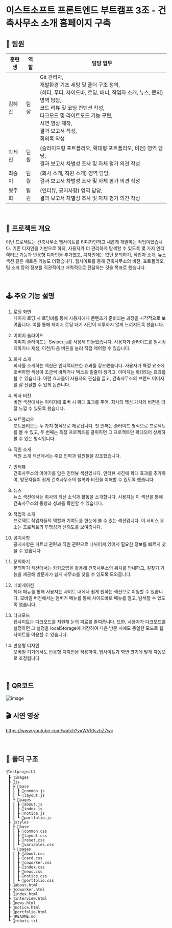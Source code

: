 # 이스트소프트 프론트엔드 부트캠프 3조 - 건축사무소 소개 홈페이지 구축

## 🌟 팀원
| 훈련생  | 역할 | 담당 업무 |
|--------|--------|--------|
| 김혜란  | 팀장 | Git 관리자,<br/> 개발환경 기초 세팅 및 폴더 구조 정의,<br/> (헤더, 푸터, 사이드바, 로딩, 배너, 작업자 소개, 뉴스, 문의) 영역 담당,<br/> 코드 리뷰 및 코딩 컨벤션 작성,<br/> 다크모드 및 라이트모드 기능 구현,<br/> 시연 영상 제작,<br/> 결과 보고서 작성,<br/> 회의록 작성 |
| 박세진  | 팀원 | (슬라이드형 포트폴리오, 확대형 포트폴리오, 비전) 영역 담당,<br/>결과 보고서 차별성 조사 및 자체 평가 의견 작성 |
| 최승이  | 팀원 | (회사 소개, 직원 소개) 영역 담당,<br/>결과 보고서 차별성 조사 및 자체 평가 의견 작성 |
| 형주희  | 팀원 | (인터뷰, 공지사항) 영역 담당,<br/>결과 보고서 차별성 조사 및 자체 평가 의견 작성 |
<br/>

## 📒 프로젝트 개요

이번 프로젝트는 건축사무소 웹사이트를 리디자인하고 새롭게 개발하는 작업이었습니다. 기존 디자인을 기반으로 하되, 사용자가 더 편리하게 탐색할 수 있도록 몇 가지 인터랙티브 기능과 반응형 디자인을 추가했고, 디자인에는 없던 문의하기, 작업자 소개, 뉴스 섹션 같은 새로운 기능도 더했습니다. 웹사이트를 통해 건축사무소의 비전, 포트폴리오, 팀 소개 등의 정보를 직관적이고 매력적으로 전달하는 것을 목표로 했습니다.
<br/><br/><br/>

## 🕹️ 주요 기능 설명

1. 로딩 화면 <br/>
페이지 로딩 시 로딩바를 통해 사용자에게 콘텐츠가 준비되는 과정을 시각적으로 보여줍니다. 이를 통해 페이지 로딩 대기 시간이 지루하지 않게 느껴지도록 했습니다.

2. 이미지 슬라이드 <br/>
이미지 슬라이드는 Swiper.js를 사용해 만들었습니다. 사용자가 슬라이드를 일시정지하거나 재생, 이전/다음 버튼을 눌러 직접 제어할 수 있습니다.

3. 회사 소개 <br/>
회사를 소개하는 섹션은 인터랙티브한 효과를 강조했습니다. 사용자가 특정 요소에 호버하면 색상이 조금씩 바뀌거나 텍스트 밑줄이 생기고, 이미지는 확대되는 효과를 볼 수 있습니다. 이런 효과들이 사용자의 관심을 끌고, 건축사무소의 브랜드 이미지를 잘 전달할 수 있게 돕습니다.

4. 회사 비전 <br/>
비전 섹션에서는 이미지에 호버 시 확대 효과를 주어, 회사의 핵심 가치와 비전을 더 잘 느낄 수 있도록 했습니다.

5. 포트폴리오 <br/>
포트폴리오는 두 가지 형식으로 제공됩니다. 첫 번째는 슬라이드 형식으로 프로젝트를 볼 수 있고, 두 번째는 특정 프로젝트를 클릭하면 그 프로젝트만 확대되어 상세히 볼 수 있는 방식입니다.

6. 직원 소개 <br/>
직원 소개 섹션에서는 주요 인력과 팀원들을 강조했습니다.

7. 인터뷰 <br/>
건축사무소의 이야기를 담은 인터뷰 섹션있니다. 인터뷰 사진에 확대 효과를 추가하여, 방문자들이 쉽게 건축사무소의 철학과 비전을 이해할 수 있도록 했습니다.

8. 뉴스 <br/>
뉴스 섹션에서는 회사의 최신 소식과 활동을 소개합니다. 사용자는 이 섹션을 통해 건축사무소의 동향과 성과를 확인할 수 있습니다.

9. 작업자 소개 <br/>
프로젝트 작업자들의 역할과 기여도를 한눈에 볼 수 있는 섹션입니다.
이 서비스 요소는 프로젝트의 투명성과 신뢰도를 보여줍니다.

10. 공지사항 <br/>
공지사항은 파트너 관련과 직원 관련으로 나뉘어져 있어서 필요한 정보를 빠르게 찾을 수 있습니다.

11. 문의하기 <br/>
문의하기 섹션에서는 카카오맵을 활용해 건축사무소의 위치를 안내하고, 길찾기 기능을 제공해 방문자가 쉽게 사무소를 찾을 수 있도록 도와줍니다.

12. 네비게이션 <br/>
헤더 메뉴를 통해 사용자는 사이트 내에서 쉽게 원하는 섹션으로 이동할 수 있습니다. 모바일 버전에서는 햄버거 메뉴를 통해 사이드바로 메뉴를 열고, 탐색할 수 있도록 했습니다.

13. 다크모드 <br/>
웹사이트는 다크모드를 지원해 눈의 피로를 줄여줍니다. 또한, 사용자가 다크모드를 설정하면 그 설정을 localStorage에 저장하여 다음 방문 시에도 동일한 모드로 웹사이트를 이용할 수 있습니다.

14. 반응형 디자인 <br/>
모바일 기기에서도 반응형 디자인을 적용하여, 웹사이트가 화면 크기에 맞게 자동으로 조정됩니다.
<br/>

## 📱 QR코드
![image](https://github.com/user-attachments/assets/afdae05f-f527-4886-a55c-539ce4d9ed4b)
<br/>

## 🎬 시연 영상
https://www.youtube.com/watch?v=WVf0szhZ7wc
<br/><br/><br/>

## 📁 폴더 구조

```
📦estproject1
 ┣ 📂images
 ┣ 📂js
 ┃ ┣ 📂base
 ┃ ┃ ┣ 📜common.js
 ┃ ┃ ┗ 📜layout.js
 ┃ ┗ 📂pages
 ┃ ┃ ┣ 📜about.js
 ┃ ┃ ┣ 📜index.js
 ┃ ┃ ┣ 📜notice.js
 ┃ ┃ ┗ 📜portfolio.js
 ┣ 📂styles
 ┃ ┣ 📂base
 ┃ ┃ ┣ 📜common.css
 ┃ ┃ ┣ 📜layout.css
 ┃ ┃ ┣ 📜reset.css
 ┃ ┃ ┗ 📜variables.css
 ┃ ┗ 📂pages
 ┃ ┃ ┣ 📜about.css
 ┃ ┃ ┣ 📜card.css
 ┃ ┃ ┣ 📜coworker.css
 ┃ ┃ ┣ 📜index.css
 ┃ ┃ ┣ 📜news.css
 ┃ ┃ ┣ 📜notice.css
 ┃ ┃ ┗ 📜portfolio.css
 ┣ 📜about.html
 ┣ 📜coworker.html
 ┣ 📜index.html
 ┣ 📜interview.html
 ┣ 📜news.html
 ┣ 📜notice.html
 ┣ 📜portfolio.html
 ┣ 📜README.md
 ┗ 📜robots.txt
```
